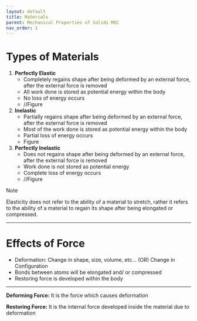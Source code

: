 ```yaml
---
layout: default
title: Materials
parent: Mechanical Properties of Solids MOC
nav_order: 1
---
```


# Types of Materials

1. **Perfectly Elastic**
    - Completely regains shape after being deformed by an external force, after the external force is removed
    - All work done is stored as potential energy within the body
    - No loss of energy occurs
    - //Figure
2. **Inelastic**
    - Partially regains shape after being deformed by an external force, after the external force is removed
    - Most of the work done is stored as potential energy within the body
    - Partial loss of energy occurs
    - Figure
3. **Perfectly Inelastic**
    - Does not regains shape after being deformed by an external force, after the external force is removed
    - Work done is not stored as potential energy
    - Complete loss of energy occurs
    - //Figure

> [!Note] 
> Elasticity does not refer to the ability of a material to stretch, rather it refers to the ability of a material to regain its shape after being elongated or compressed.

---

# Effects of Force

- Deformation: Change in shape, size, volume, etc… (OR) Change in Configuration
- Bonds between atoms will be elongated and/ or compressed
- Restoring force is developed within the body

---

**Deforming Force:** It is the force which causes deformation

**Restoring Force:** It is the internal force developed inside the material due to deformation